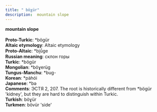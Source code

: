 ```yaml
---
title: " böɣür"
description:  mountain slope
---
```

<strong> mountain slope</strong><br><br>
<strong>Proto-Turkic</strong>:  *bögür<br>
<strong>Altaic etymology</strong>:  Altaic etymology<br>
<strong> Proto-Altaic</strong>:  *bi̯ŭ́ge<br>
<strong>Russian meaning</strong>:  склон горы<br>
<strong>Turkic</strong>:  *bögür<br>
<strong>Mongolian</strong>:  *böɣerüg<br>
<strong>Tungus-Manchu</strong>:  *bug-<br>
<strong>Korean</strong>:  *pàhói<br>
<strong>Japanese</strong>:  *bǝ<br>
<strong>Comments</strong>:  ЭСТЯ 2, 207. The root is historically different from *bögür 'kidney', but they are hard to distinguish within Turkic.<br>
<strong>Turkish</strong>:  böɣür<br>
<strong>Turkmen</strong>:  bövür 'side'<br>


